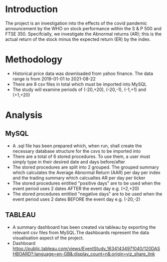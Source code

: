 # Introduction

The project is an investigation into the effects of the covid pandemic announcement by the WHO
on stock performance within the S & P 500 and FTSE 350. Specifcially, we investigate the Abnormal returns (AR);
this is the actual return of the stock minus the expected return (ER) by the index.

# Methodology
- Historical price data was downloaded from yahoo finance. The data range is from 2019-01-01 to 2021-08-22
- There are 8 csv files in total which must be imported into MySQL
- The study will examine periods of (-20,+20), (-20,-1), (-1,+1) and (+1,+20)

# Analysis

## MySQL
- A .sql file has been prepared which, when run, shall create the necessary database structure for the csvs to be imported into
- There are a total of 6 stored procedures. To use them, a user must simply type in their desired date and days before/after
- The stored procedures are split into 2 grouped. The grouped summary which calculates the Average Abnormal Return (AAR) per day per index
and the trading summary which calcualtes AR per day per ticker
- The stored procedures entitled "positive days" are to be used when the event period uses 2 dates AFTER the event day e.g. (+2,+20)
- The stored procedures entitled "negative days" are to be used when the event period uses 2 dates BEFORE the event day e.g. (-20,-2)

## TABLEAU
- A summary dashboard has been created via tableau by exporting the relevant csv files from MySQL.The dashboards represent the data
visualisation aspect of the project.
- Dashboard https://public.tableau.com/views/EventStudy_16341434971040/120DASHBOARD?:language=en-GB&:display_count=n&:origin=viz_share_link
 
